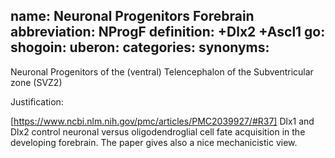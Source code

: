 name: Neuronal Progenitors Forebrain
abbreviation: NProgF
definition: +Dlx2 +Ascl1
go:
shogoin: 
uberon:
categories:
synonyms:
---

Neuronal Progenitors of the (ventral) Telencephalon of the Subventricular zone (SVZ2)

Justification:

[https://www.ncbi.nlm.nih.gov/pmc/articles/PMC2039927/#R37] Dlx1 and Dlx2 control neuronal versus oligodendroglial cell fate acquisition in the developing forebrain.
The paper gives also a nice mechanicistic view.

